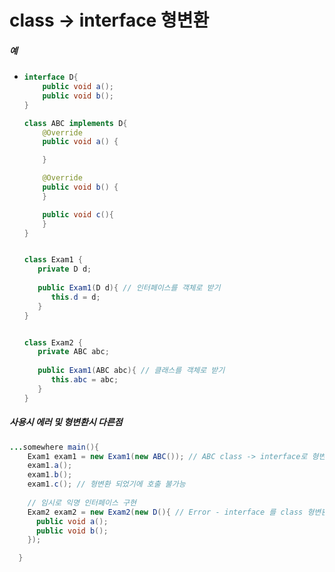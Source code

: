 # class -> interface 형변환
##### 예
* ```java
  interface D{
      public void a();
      public void b();
  }

  class ABC implements D{
      @Override
      public void a() {

      }

      @Override
      public void b() {
      }

      public void c(){
      }
  }


  class Exam1 {
     private D d;
     
     public Exam1(D d){ // 인터페이스를 객체로 받기
        this.d = d;
     }
  }
  
  
  class Exam2 {
     private ABC abc;
     
     public Exam1(ABC abc){ // 클래스를 객체로 받기
        this.abc = abc;
     }
  }
##### 사용시 에러 및 형변환시 다른점
```java
...somewhere main(){
    Exam1 exam1 = new Exam1(new ABC()); // ABC class -> interface로 형변한 되었기 때문에 ABC 클래스가 구현한 D의 인터페이스 메서드만 호출가능
    exam1.a();
    exam1.b();
    exam1.c(); // 형변환 되었기에 호출 불가능
    
    // 임시로 익명 인터페이스 구현
    Exam2 exam2 = new Exam2(new D(){ // Error - interface 를 class 형변환 불가능
      public void a();
      public void b();
    });

  }
